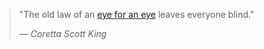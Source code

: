 > "The old law of an [eye for an eye](https://en.wikipedia.org/wiki/Eye_for_an_eye) leaves everyone blind."
>
> &mdash; <cite>Coretta Scott King</cite>
